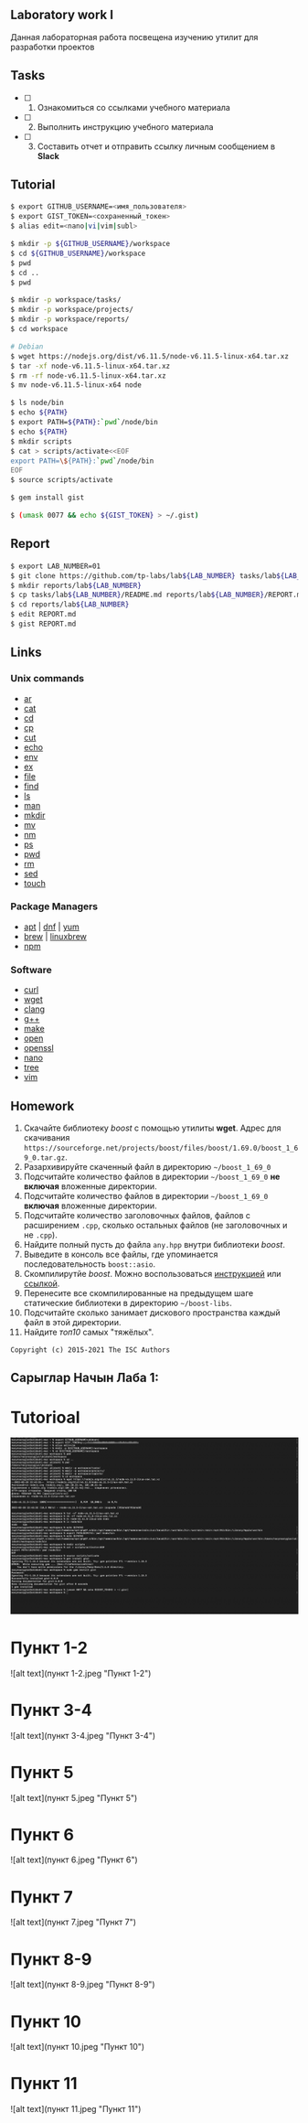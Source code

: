 ## Laboratory work I

Данная лабораторная работа посвещена изучению утилит для разработки проектов

## Tasks

- [ ] 1. Ознакомиться со ссылками учебного материала
- [ ] 2. Выполнить инструкцию учебного материала
- [ ] 3. Составить отчет и отправить ссылку личным сообщением в **Slack**

## Tutorial

```bash
$ export GITHUB_USERNAME=<имя_пользователя>
$ export GIST_TOKEN=<сохраненный_токен>
$ alias edit=<nano|vi|vim|subl>
```

```sh
$ mkdir -p ${GITHUB_USERNAME}/workspace
$ cd ${GITHUB_USERNAME}/workspace
$ pwd
$ cd ..
$ pwd
```

```sh
$ mkdir -p workspace/tasks/
$ mkdir -p workspace/projects/
$ mkdir -p workspace/reports/
$ cd workspace
```

```sh
# Debian
$ wget https://nodejs.org/dist/v6.11.5/node-v6.11.5-linux-x64.tar.xz
$ tar -xf node-v6.11.5-linux-x64.tar.xz
$ rm -rf node-v6.11.5-linux-x64.tar.xz
$ mv node-v6.11.5-linux-x64 node
```

```sh
$ ls node/bin
$ echo ${PATH}
$ export PATH=${PATH}:`pwd`/node/bin
$ echo ${PATH}
$ mkdir scripts
$ cat > scripts/activate<<EOF
export PATH=\${PATH}:`pwd`/node/bin
EOF
$ source scripts/activate
```

```sh
$ gem install gist
```

```sh
$ (umask 0077 && echo ${GIST_TOKEN} > ~/.gist)
```

## Report

```sh
$ export LAB_NUMBER=01
$ git clone https://github.com/tp-labs/lab${LAB_NUMBER} tasks/lab${LAB_NUMBER}
$ mkdir reports/lab${LAB_NUMBER}
$ cp tasks/lab${LAB_NUMBER}/README.md reports/lab${LAB_NUMBER}/REPORT.md
$ cd reports/lab${LAB_NUMBER}
$ edit REPORT.md
$ gist REPORT.md
```

## Links

### Unix commands

- [ar](https://en.wikipedia.org/wiki/Ar_(Unix))
- [cat](https://en.wikipedia.org/wiki/Cat_(Unix))
- [cd](https://en.wikipedia.org/wiki/Cd_(command))
- [cp](https://en.wikipedia.org/wiki/Cp_(Unix))
- [cut](https://en.wikipedia.org/wiki/Cut_(Unix))
- [echo](https://en.wikipedia.org/wiki/Echo_(command))
- [env](https://en.wikipedia.org/wiki/Env_(shell))
- [ex](https://en.wikipedia.org/wiki/Ex_(editor))
- [file](https://en.wikipedia.org/wiki/File_(command))
- [find](https://en.wikipedia.org/wiki/Find)
- [ls](https://en.wikipedia.org/wiki/Ls)
- [man](https://en.wikipedia.org/wiki/Man_page)
- [mkdir](https://en.wikipedia.org/wiki/Mkdir)
- [mv](https://en.wikipedia.org/wiki/Mv)
- [nm](https://en.wikipedia.org/wiki/Nm_(Unix))
- [ps](https://en.wikipedia.org/wiki/Ps_(Unix))
- [pwd](https://en.wikipedia.org/wiki/Pwd)
- [rm](https://en.wikipedia.org/wiki/Rm_(Unix))
- [sed](https://en.wikipedia.org/wiki/Sed)
- [touch](https://en.wikipedia.org/wiki/Touch_(Unix))

### Package Managers

- [apt](http://help.ubuntu.ru/wiki/apt) | [dnf](https://en.wikipedia.org/wiki/DNF_(software)) | [yum](https://fedoraproject.org/wiki/Yum/ru)
- [brew](https://brew.sh) | [linuxbrew](http://linuxbrew.sh)
- [npm](https://docs.npmjs.com)

### Software

- [curl](https://www.gitbook.com/book/bagder/everything-curl/details)
- [wget](https://www.gnu.org/software/wget/manual/wget.pdf)
- [clang](https://clang.llvm.org)
- [g++](https://gcc.gnu.org/onlinedocs/gcc-4.0.2/gcc/G_002b_002b-and-GCC.html)
- [make](https://en.wikipedia.org/wiki/Make_(software))
- [open](https://developer.apple.com/legacy/library/documentation/Darwin/Reference/ManPages/man1/open.1.html)
- [openssl](https://www.openssl.org)
- [nano](https://www.nano-editor.org)
- [tree](https://linux.die.net/man/1/tree)
- [vim](http://www.vim.org)

## Homework

1. Скачайте библиотеку *boost* с помощью утилиты **wget**. Адрес для скачивания `https://sourceforge.net/projects/boost/files/boost/1.69.0/boost_1_69_0.tar.gz`.
2. Разархивируйте скаченный файл в директорию `~/boost_1_69_0`
3. Подсчитайте количество файлов в директории `~/boost_1_69_0` **не включая** вложенные директории.
4. Подсчитайте количество файлов в директории `~/boost_1_69_0` **включая** вложенные директории.
5. Подсчитайте количество заголовочных файлов, файлов с расширением `.cpp`, сколько остальных файлов (не заголовочных и не `.cpp`).
6. Найдите полный пусть до файла `any.hpp` внутри библиотеки *boost*.
7. Выведите в консоль все файлы, где упоминается последовательность `boost::asio`.
8. Скомпилирутйе *boost*. Можно воспользоваться [инструкцией](https://www.boost.org/doc/libs/1_61_0/more/getting_started/unix-variants.html#or-build-custom-binaries) или [ссылкой](https://codeyarns.com/2017/01/24/how-to-build-boost-on-linux/).
9. Перенесите все скомпилированные на предыдущем шаге статические библиотеки в директорию `~/boost-libs`.
10. Подсчитайте сколько занимает дискового пространства каждый файл в этой директории.
11. Найдите *топ10* самых "тяжёлых".

```
Copyright (c) 2015-2021 The ISC Authors
```

## Сарыглар Начын Лаба 1:

# Tutorioal

![alt text](rBdFpx5MK0w.jpeg "Tutorial")

# Пункт 1-2

![alt text](пункт 1-2.jpeg "Пункт 1-2")

# Пункт 3-4

![alt text](пункт 3-4.jpeg "Пункт 3-4")

# Пункт 5

![alt text](пункт 5.jpeg "Пункт 5")

# Пункт 6

![alt text](пункт 6.jpeg "Пункт 6")

# Пункт 7

![alt text](пункт 7.jpeg "Пункт 7")

# Пункт 8-9

![alt text](пункт 8-9.jpeg "Пункт 8-9")

# Пункт 10

![alt text](пункт 10.jpeg "Пункт 10")

# Пункт 11

![alt text](пункт 11.jpeg "Пункт 11")
